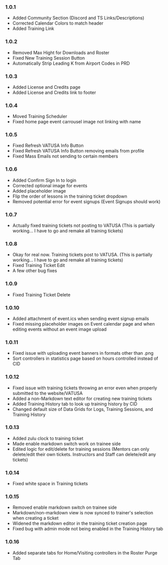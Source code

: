 ### 1.0.1
- Added Community Section (Discord and TS Links/Descriptions)
- Corrected Calendar Colors to match header
- Added Training Link

### 1.0.2
- Removed Max Hight for Downloads and Roster
- Fixed New Training Session Button
- Automatically Strip Leading K from Airport Codes in PRD

### 1.0.3
- Added License and Credits page
- Added License and Credits link to footer

### 1.0.4
- Moved Training Scheduler
- Fixed home page event carrousel image not linking with name

### 1.0.5
- Fixed Refresh VATUSA Info Button
- Fixed Refresh VATUSA Info Button removing emails from profile
- Fixed Mass Emails not sending to certain members

### 1.0.6
- Added Confirm Sign In to login
- Corrected optional image for events
- Added placeholder image
- Flip the order of lessons in the training ticket dropdown
- Removed potential error for event signups (Event Signups should work)

### 1.0.7
- Actually fixed training tickets not posting to VATUSA (This is partially working... I have to go and remake all training tickets)

### 1.0.8
- Okay for real now. Training tickets post to VATUSA.  (This is partially working... I have to go and remake all training tickets)
- Fixed Training Ticket Edit
- A few other bug fixes

### 1.0.9
- Fixed Training Ticket Delete

### 1.0.10
- Added attachment of event.ics when sending event signup emails
- Fixed missing placeholder images on Event calendar page and when editing events without an event image upload

### 1.0.11
- Fixed issue with uploading event banners in formats other than .png
- Sort controllers in statistics page based on hours controlled instead of CID

### 1.0.12
- Fixed issue with training tickets throwing an error even when properly submitted to the website/VATUSA
- Added a non-Markdown text editor for creating new training tickets
- Added Training History tab to look up training history by CID
- Changed default size of Data Grids for Logs, Training Sessions, and Training History

### 1.0.13
- Added zulu clock to training ticket
- Made enable markdown switch work on trainee side
- Edited logic for edit/delete for training sessions (Mentors can only delete/edit their own tickets. Instructors and Staff can delete/edit any tickets)

### 1.0.14
- Fixed white space in Training tickets

### 1.0.15
- Removed enable markdown switch on trainee side 
- Markdown/non-markdown view is now synced to trainer's selection when creating a ticket
- Widened the markdown editor in the training ticket creation page
- Fixed bug with admin mode not being enabled in the Training History tab

### 1.0.16
- Added separate tabs for Home/Visiting controllers in the Roster Purge Tab